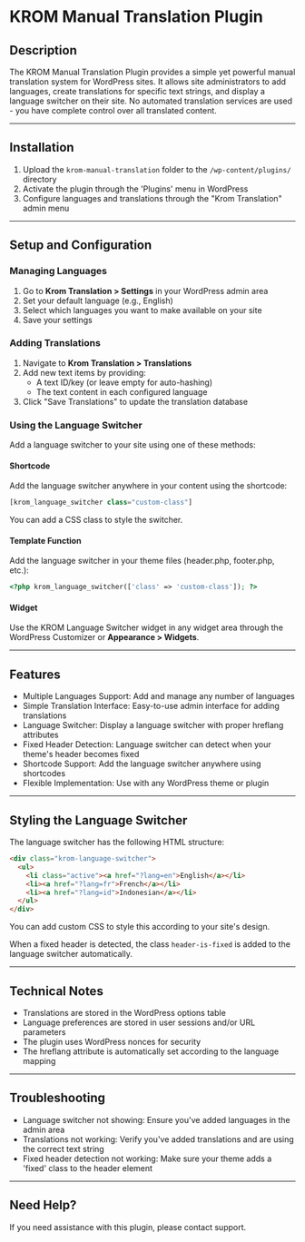 # KROM Manual Translation Plugin

## Description

The KROM Manual Translation Plugin provides a simple yet powerful manual translation system for WordPress sites. It allows site administrators to add languages, create translations for specific text strings, and display a language switcher on their site. No automated translation services are used - you have complete control over all translated content.

---

## Installation

1. Upload the `krom-manual-translation` folder to the `/wp-content/plugins/` directory
2. Activate the plugin through the 'Plugins' menu in WordPress
3. Configure languages and translations through the "Krom Translation" admin menu

---

## Setup and Configuration

### Managing Languages

1. Go to **Krom Translation > Settings** in your WordPress admin area
2. Set your default language (e.g., English)
3. Select which languages you want to make available on your site
4. Save your settings

### Adding Translations

1. Navigate to **Krom Translation > Translations** 
2. Add new text items by providing:
   - A text ID/key (or leave empty for auto-hashing)
   - The text content in each configured language
3. Click "Save Translations" to update the translation database

### Using the Language Switcher

Add a language switcher to your site using one of these methods:

#### Shortcode

Add the language switcher anywhere in your content using the shortcode:

```php
[krom_language_switcher class="custom-class"]
```

You can add a CSS class to style the switcher.

#### Template Function

Add the language switcher in your theme files (header.php, footer.php, etc.):

```php
<?php krom_language_switcher(['class' => 'custom-class']); ?>
```

#### Widget

Use the KROM Language Switcher widget in any widget area through the WordPress Customizer or **Appearance > Widgets**.

---

## Features

- Multiple Languages Support: Add and manage any number of languages
- Simple Translation Interface: Easy-to-use admin interface for adding translations
- Language Switcher: Display a language switcher with proper hreflang attributes
- Fixed Header Detection: Language switcher can detect when your theme's header becomes fixed
- Shortcode Support: Add the language switcher anywhere using shortcodes
- Flexible Implementation: Use with any WordPress theme or plugin

---

## Styling the Language Switcher

The language switcher has the following HTML structure:

```html
<div class="krom-language-switcher">
  <ul>
    <li class="active"><a href="?lang=en">English</a></li>
    <li><a href="?lang=fr">French</a></li>
    <li><a href="?lang=id">Indonesian</a></li>
  </ul>
</div>
```

You can add custom CSS to style this according to your site's design.

When a fixed header is detected, the class `header-is-fixed` is added to the language switcher automatically.

---

## Technical Notes

- Translations are stored in the WordPress options table
- Language preferences are stored in user sessions and/or URL parameters
- The plugin uses WordPress nonces for security
- The hreflang attribute is automatically set according to the language mapping

---

## Troubleshooting

- Language switcher not showing: Ensure you've added languages in the admin area
- Translations not working: Verify you've added translations and are using the correct text string
- Fixed header detection not working: Make sure your theme adds a 'fixed' class to the header element

---

## Need Help?

If you need assistance with this plugin, please contact support.
